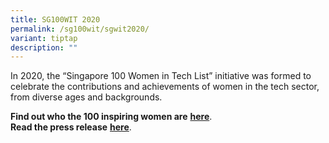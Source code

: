 ```yaml
---
title: SG100WIT 2020
permalink: /sg100wit/sgwit2020/
variant: tiptap
description: ""
---
```

<p>In 2020, the “Singapore 100 Women in Tech List” initiative was formed
to celebrate the contributions and achievements of women in the tech sector,
from diverse ages and backgrounds.</p>
<p><strong>Find out who the 100 inspiring women are</strong>  <strong><a href="https://www.scs.org.sg/awards/sg100wit/2020" rel="noopener noreferrer nofollow" target="_blank">here</a></strong>.
<br><strong>Read the press release</strong>  <strong><a href="https://www.imda.gov.sg/resources/press-releases-factsheets-and-speeches/press-releases/2020/sg-women-in-tech-rallies-community-and-industry" rel="noopener noreferrer nofollow" target="_blank">here</a></strong>.</p>
